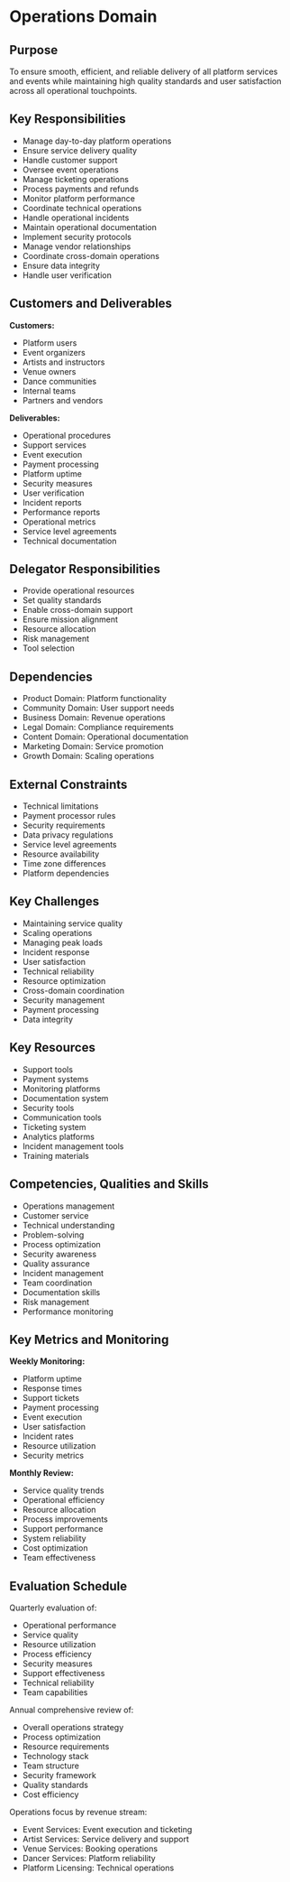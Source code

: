 # Operations Domain

## Purpose

To ensure smooth, efficient, and reliable delivery of all platform services and events while maintaining high quality standards and user satisfaction across all operational touchpoints.

## Key Responsibilities

- Manage day-to-day platform operations
- Ensure service delivery quality
- Handle customer support
- Oversee event operations
- Manage ticketing operations
- Process payments and refunds
- Monitor platform performance
- Coordinate technical operations
- Handle operational incidents
- Maintain operational documentation
- Implement security protocols
- Manage vendor relationships
- Coordinate cross-domain operations
- Ensure data integrity
- Handle user verification

## Customers and Deliverables

**Customers:**

- Platform users
- Event organizers
- Artists and instructors
- Venue owners
- Dance communities
- Internal teams
- Partners and vendors

**Deliverables:**

- Operational procedures
- Support services
- Event execution
- Payment processing
- Platform uptime
- Security measures
- User verification
- Incident reports
- Performance reports
- Operational metrics
- Service level agreements
- Technical documentation

## Delegator Responsibilities

- Provide operational resources
- Set quality standards
- Enable cross-domain support
- Ensure mission alignment
- Resource allocation
- Risk management
- Tool selection

## Dependencies

- Product Domain: Platform functionality
- Community Domain: User support needs
- Business Domain: Revenue operations
- Legal Domain: Compliance requirements
- Content Domain: Operational documentation
- Marketing Domain: Service promotion
- Growth Domain: Scaling operations

## External Constraints

- Technical limitations
- Payment processor rules
- Security requirements
- Data privacy regulations
- Service level agreements
- Resource availability
- Time zone differences
- Platform dependencies

## Key Challenges

- Maintaining service quality
- Scaling operations
- Managing peak loads
- Incident response
- User satisfaction
- Technical reliability
- Resource optimization
- Cross-domain coordination
- Security management
- Payment processing
- Data integrity

## Key Resources

- Support tools
- Payment systems
- Monitoring platforms
- Documentation system
- Security tools
- Communication tools
- Ticketing system
- Analytics platforms
- Incident management tools
- Training materials

## Competencies, Qualities and Skills

- Operations management
- Customer service
- Technical understanding
- Problem-solving
- Process optimization
- Security awareness
- Quality assurance
- Incident management
- Team coordination
- Documentation skills
- Risk management
- Performance monitoring

## Key Metrics and Monitoring

**Weekly Monitoring:**

- Platform uptime
- Response times
- Support tickets
- Payment processing
- Event execution
- User satisfaction
- Incident rates
- Resource utilization
- Security metrics

**Monthly Review:**

- Service quality trends
- Operational efficiency
- Resource allocation
- Process improvements
- Support performance
- System reliability
- Cost optimization
- Team effectiveness

## Evaluation Schedule

Quarterly evaluation of:

- Operational performance
- Service quality
- Resource utilization
- Process efficiency
- Security measures
- Support effectiveness
- Technical reliability
- Team capabilities

Annual comprehensive review of:

- Overall operations strategy
- Process optimization
- Resource requirements
- Technology stack
- Team structure
- Security framework
- Quality standards
- Cost efficiency

Operations focus by revenue stream:

- Event Services: Event execution and ticketing
- Artist Services: Service delivery and support
- Venue Services: Booking operations
- Dancer Services: Platform reliability
- Platform Licensing: Technical operations
